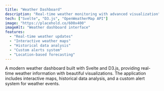 ```yaml
---
title: "Weather Dashboard"
description: "Real-time weather monitoring with advanced visualization"
tech: ["Svelte", "D3.js", "OpenWeatherMap API"]
image: "https://placehold.co/600x400"
imageAlt: "Weather dashboard interface"
features:
  - "Real-time weather updates"
  - "Interactive weather maps"
  - "Historical data analysis"
  - "Custom alerts system"
  - "Location-based forecasting"
---
```


A modern weather dashboard built with Svelte and D3.js, providing real-time weather information with beautiful visualizations. The application includes interactive maps, historical data analysis, and a custom alert system for weather events.